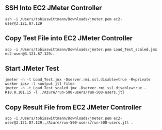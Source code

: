 ## SSH Into EC2 JMeter Controller
```
ssh -i /Users/tobiaswittmann/Downloads/jmeter.pem ec2-user@3.121.87.129
```

## Copy Test File into EC2 JMeter Controller
```
scp -i /Users/tobiaswittmann/Downloads/jmeter.pem Load_Test_scaled.jmx ec2-user@3.121.87.129:.
```

## Start JMeter Test
```
jmeter -n -t Load_Test.jmx -Dserver.rmi.ssl.disable=true -R<private worker ips> -l <output jtl file>
jmeter -n -t Load_Test_scaled.jmx -Dserver.rmi.ssl.disable=true -R10.0.101.15 -l ./Azure/run-500-users/run-500-users.jtl
```

## Copy Result File from EC2 JMeter Controller
```
scp -i /Users/tobiaswittmann/Downloads/jmeter.pem ec2-user@3.121.87.129:./Azure/run-500-users/run-500-users.jtl .
```
